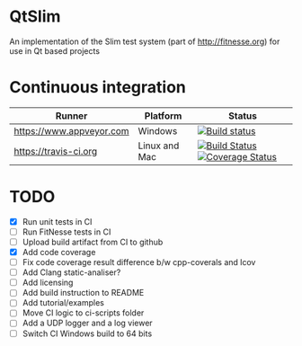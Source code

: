 # QtSlim
An implementation of the Slim test system (part of http://fitnesse.org) for use in Qt based projects

# Continuous integration

| Runner | Platform | Status |
|--------|----------|--------|
| https://www.appveyor.com | Windows | [![Build status](https://ci.appveyor.com/api/projects/status/jj5oa6n0cls5puaw?svg=true)](https://ci.appveyor.com/project/chgans/qtslim) |
| https://travis-ci.org | Linux and Mac | [![Build Status](https://travis-ci.org/chgans/QtSlim.svg?branch=master)](https://travis-ci.org/chgans/QtSlim) [![Coverage Status](https://coveralls.io/repos/github/chgans/QtSlim/badge.svg?branch=master)](https://coveralls.io/github/chgans/QtSlim?branch=master) |

# TODO

- [X] Run unit tests in CI
- [ ] Run FitNesse tests in CI
- [ ] Upload build artifact from CI to github
- [X] Add code coverage
- [ ] Fix code coverage result difference b/w cpp-coverals and lcov
- [ ] Add Clang static-analiser?
- [ ] Add licensing
- [ ] Add build instruction to README
- [ ] Add tutorial/examples
- [ ] Move CI logic to ci-scripts folder
- [ ] Add a UDP logger and a log viewer
- [ ] Switch CI Windows build to 64 bits
